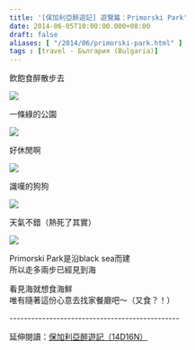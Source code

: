 ```yaml
---
title: '[保加利亞醉遊記] 遊覽篇：Primorski Park'
date: 2014-06-05T10:00:00.000+08:00
draft: false
aliases: [ "/2014/06/primorski-park.html" ]
tags : [travel - България (Bulgaria)]
---
```


飲飽食醉散步去  

![](/images/bulgaria12c1.jpg)

一條綠的公園  

![](/images/bulgaria12c2.jpg)

好休閒啊  

![](/images/bulgaria12c3.jpg)

識嘆的狗狗  

![](/images/bulgaria12c4.jpg)

天氣不錯（熱死了其實）  

![](/images/bulgaria12c5.jpg)

Primorski Park是沿black sea而建  
所以走多兩步已經見到海  
  
看見海就想食海鮮  
唯有隨著這份心意去找家餐廳吧～（又食？！）  
  
\-----------------------------------------------  
  
延伸閱讀：[保加利亞醉遊記（14D16N）](https://hidie.net/bulgaria14d16n/)
